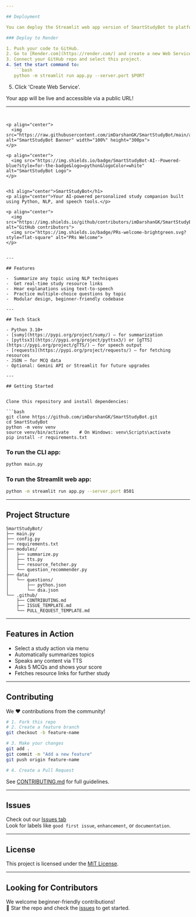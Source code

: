 ```yaml
---

## Deployment

You can deploy the Streamlit web app version of SmartStudyBot to platforms like [Render](https://render.com/) or [Railway](https://railway.app/).

### Deploy to Render

1. Push your code to GitHub.
2. Go to [Render.com](https://render.com/) and create a new Web Service.
3. Connect your GitHub repo and select this project.
4. Set the start command to:
   ```bash
   python -m streamlit run app.py --server.port $PORT
   ```
5. Click 'Create Web Service'.

Your app will be live and accessible via a public URL!

---
```


<p align="center">
  <img src="https://raw.githubusercontent.com/imDarshanGK/SmartStudyBot/main/assets/banner.png" alt="SmartStudyBot Banner" width="100%" height="300px">
</p>

<p align="center">
  <img src="https://img.shields.io/badge/SmartStudyBot-AI--Powered-blue?style=for-the-badge&logo=python&logoColor=white" alt="SmartStudyBot Logo">
</p>


<h1 align="center">SmartStudyBot</h1>
<p align="center">Your AI-powered personalized study companion built using Python, NLP, and speech tools.</p>

<p align="center">
  <img src="https://img.shields.io/github/contributors/imDarshanGK/SmartStudyBot" alt="GitHub contributors">
  <img src="https://img.shields.io/badge/PRs-welcome-brightgreen.svg?style=flat-square" alt="PRs Welcome">
</p>


---

## Features

-  Summarize any topic using NLP techniques
-  Get real-time study resource links
-  Hear explanations using text-to-speech
-  Practice multiple-choice questions by topic
-  Modular design, beginner-friendly codebase

---

## Tech Stack

- Python 3.10+
- [sumy](https://pypi.org/project/sumy/) – for summarization
- [pyttsx3](https://pypi.org/project/pyttsx3/) or [gTTS](https://pypi.org/project/gTTS/) – for speech output
- [requests](https://pypi.org/project/requests/) – for fetching resources
- JSON – for MCQ data
- Optional: Gemini API or Streamlit for future upgrades

---

## Getting Started


Clone this repository and install dependencies:

```bash
git clone https://github.com/imDarshanGK/SmartStudyBot.git
cd SmartStudyBot
python -m venv venv
source venv/bin/activate    # On Windows: venv\Scripts\activate
pip install -r requirements.txt
```

### To run the CLI app:
```bash
python main.py
```

### To run the Streamlit web app:
```bash
python -m streamlit run app.py --server.port 8501
```

---

## Project Structure

```
SmartStudyBot/
├── main.py
├── config.py
├── requirements.txt
├── modules/
│   ├── summarize.py
│   ├── tts.py
│   ├── resource_fetcher.py
│   └── question_recommender.py
├── data/
│   └── questions/
│       ├── python.json
│       └── dsa.json
└── .github/
    ├── CONTRIBUTING.md
    ├── ISSUE_TEMPLATE.md
    └── PULL_REQUEST_TEMPLATE.md
```

---

## Features in Action

-  Select a study action via menu
-  Automatically summarizes topics
-  Speaks any content via TTS
-  Asks 5 MCQs and shows your score
-  Fetches resource links for further study

---

## Contributing

We ❤️ contributions from the community!

```bash
# 1. Fork this repo
# 2. Create a feature branch
git checkout -b feature-name

# 3. Make your changes
git add .
git commit -m "Add a new feature"
git push origin feature-name

# 4. Create a Pull Request
```

See [CONTRIBUTING.md](.github/CONTRIBUTING.md) for full guidelines.

---

## Issues

Check out our [Issues tab](https://github.com/imDarshanGK/SmartStudyBot/issues)  
Look for labels like `good first issue`, `enhancement`, or `documentation`.

---

## License

This project is licensed under the [MIT License](LICENSE).

---

## Looking for Contributors

We welcome beginner-friendly contributions!  
🌟 Star the repo and check the [issues](https://github.com/imDarshanGK/SmartStudyBot/issues) to get started.
